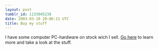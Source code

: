 ```yaml
---
layout: post
tumblr_id: 1133045238  
date: 2003-03-10 20:06:11 UTC
title: Buy my stuff
---
```


I have some computer PC-hardware on stock wich I sell. <a href="http://rasmusandersson.se/saljes/" target="_blank">Go here</a> to learn more and take a look at the stuff.
